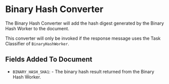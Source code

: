 # Binary Hash Converter

The Binary Hash Converter will add the hash digest generated by the Binary Hash Worker to the document.

This converter will only be invoked if the response message uses the Task Classifier of `BinaryHashWorker`.

## Fields Added To Document

*   `BINARY_HASH_SHA1`: - The binary hash result returned from the Binary Hash Worker.
